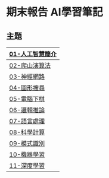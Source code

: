 # 期末報告 AI學習筆記
## 主題
|[01-人工智慧簡介](https://github.com/s9953333/ai108b/tree/master/%E6%9C%9F%E6%9C%AB%E5%A0%B1%E5%91%8A/01-%E5%B7%A5%E6%99%BA%E6%85%A7%E7%B0%A1%E4%BB%8B)|
|-|
|[02-爬山演算法](https://github.com/s9953333/ai108b/tree/master/%E6%9C%9F%E6%9C%AB%E5%A0%B1%E5%91%8A/02-%E7%88%AC%E5%B1%B1%E6%BC%94%E7%AE%97%E6%B3%95)|
|[03-神經網路](https://github.com/s9953333/ai108b/tree/master/%E6%9C%9F%E6%9C%AB%E5%A0%B1%E5%91%8A/02-%E7%88%AC%E5%B1%B1%E6%BC%94%E7%AE%97%E6%B3%95)|
|[04-圖形搜尋](https://github.com/s9953333/ai108b/tree/master/%E6%9C%9F%E6%9C%AB%E5%A0%B1%E5%91%8A/04-%E5%9C%96%E5%BD%A2%E6%90%9C%E5%B0%8B)|
|[05-電腦下棋](https://github.com/s9953333/ai108b/tree/master/%E6%9C%9F%E6%9C%AB%E5%A0%B1%E5%91%8A/05-%E9%9B%BB%E8%85%A6%E4%B8%8B%E6%A3%8B)|
|[06-邏輯推論](https://github.com/s9953333/ai108b/tree/master/%E6%9C%9F%E6%9C%AB%E5%A0%B1%E5%91%8A/06-%E9%82%8F%E8%BC%AF%E6%8E%A8%E8%AB%96)|
|[07-語言處理](https://github.com/s9953333/ai108b/tree/master/%E6%9C%9F%E6%9C%AB%E5%A0%B1%E5%91%8A/07-%E8%AA%9E%E8%A8%80%E8%99%95%E7%90%86)|
|[08-科學計算](https://github.com/s9953333/ai108b/tree/master/%E6%9C%9F%E6%9C%AB%E5%A0%B1%E5%91%8A/08-%E7%A7%91%E5%AD%B8%E8%A8%88%E7%AE%97)|
|[09-模式識別](https://github.com/s9953333/ai108b/tree/master/%E6%9C%9F%E6%9C%AB%E5%A0%B1%E5%91%8A/09-%E6%A8%A1%E5%BC%8F%E8%AD%98%E5%88%A5)|
|[10-機器學習](https://github.com/s9953333/ai108b/tree/master/%E6%9C%9F%E6%9C%AB%E5%A0%B1%E5%91%8A/10-%E6%A9%9F%E5%99%A8%E5%AD%B8%E7%BF%92)|
|[11-深度學習](https://github.com/s9953333/ai108b/tree/master/%E6%9C%9F%E6%9C%AB%E5%A0%B1%E5%91%8A/11-%E6%B7%B1%E5%BA%A6%E5%AD%B8%E7%BF%92)|


